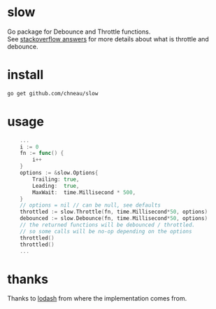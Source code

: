 # slow
Go package for Debounce and Throttle functions.  
See [stackoverflow answers](https://stackoverflow.com/a/25991510) for more details about what is throttle and debounce.

# install
```bash
go get github.com/chneau/slow
```

# usage
```go
    ...
    i := 0
    fn := func() {
        i++
    }
    options := &slow.Options{
        Trailing: true,
        Leading:  true,
        MaxWait:  time.Millisecond * 500,
    }
    // options = nil // can be null, see defaults
    throttled := slow.Throttle(fn, time.Millisecond*50, options)
    debounced := slow.Debounce(fn, time.Millisecond*50, options)
    // the returned functions will be debounced / throttled.
    // so some calls will be no-op depending on the options
    throttled()
    throttled()
    ...
```

# thanks
Thanks to [lodash](https://lodash.com/) from where the implementation comes from. 

